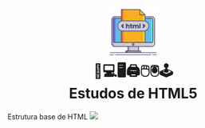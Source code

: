 <h1 align="center">
    <img src="./html.png" width="20%"/>
    <br>
    📱💻🖥🖨🖱🖲🕹
    <br>
    Estudos de HTML5
</h1>
<p>
    Estrutura base de HTML
    <img src="https://trello.com/1/cards/619c62f2d7c8568dee1661fc/attachments/6311745395e1bd03d31a6919/previews/6311745395e1bd03d31a6968/download/image.png" />
</p>
